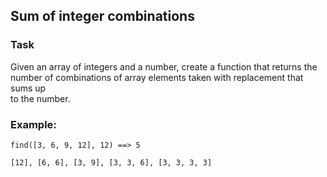 ## Sum of integer combinations

### Task
Given an array of integers and a number, create a function that returns the  
number of combinations of array elements taken with replacement that sums up  
to the number.

### Example:
    find([3, 6, 9, 12], 12) ==> 5

    [12], [6, 6], [3, 9], [3, 3, 6], [3, 3, 3, 3]